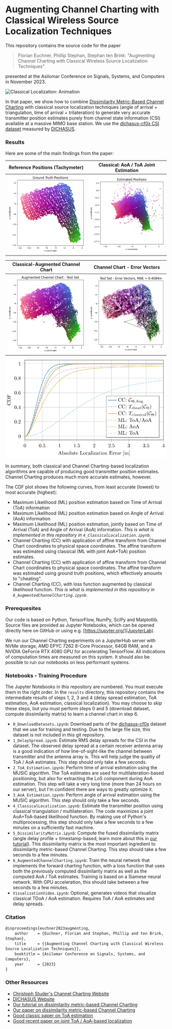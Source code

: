 # Augmenting Channel Charting with Classical Wireless Source Localization Techniques

This repository contains the source code for the paper

> Florian Euchner, Phillip Stephan, Stephan ten Brink: "Augmenting Channel Charting with Classical Wireless Source Localization Techniques"

presented at the Asilomar Conference on Signals, Systems, and Computers in November 2023.

<img src="img/toa_aoa_ml_animation.gif" alt="Classical Localization: Animation" width=400>


In that paper, we show how to combine [Dissimilarity Metric-Based Channel Charting](https://dichasus.inue.uni-stuttgart.de/tutorials/tutorial/dissimilarity-metric-channelcharting/) with classical source localization techniques (angle of arrival + triangulation, time of arrival + trilateration) to generate very accurate transmitter position estimates purely from channel state information (CSI) available at a massive MIMO base station.
We use the [dichasus-cf0x CSI dataset](https://dichasus.inue.uni-stuttgart.de/datasets/data/dichasus-cf0x/) measured by [DICHASUS](https://dichasus.inue.uni-stuttgart.de/).

### Results
Here are some of the main findings from the paper:

Reference Positions (Tachymeter) | Classical: AoA / ToA Joint Estimation
:-:|:-:
<img src="img/groundtruth.png" alt="Ground Truth Positions" width="300"/> | <img src="img/classical_result.png" alt="Channel Chart, generated from test set" width="300"/>


Classical-Augmented Channel Chart | Channel Chart - Error Vectors
:-:|:-:
<img src="img/channel_chart_testset.png" alt="Channel Chart, generated from test set" width="300"/> | <img src="img/errorvectors_testset.png" alt="Channel Chart, generated from test set" width="300"/>

![Cumulative Distribution Function for different localization techniques](img/cdf.svg)


In summary, both classical and Channel Charting-based localization algorithms are capable of producing good transmitter position estimates.
Channel Charting produces much more accurate estimates, however.

The CDF plot shows the following curves, from least accurate (lowest) to most accurate (highest):
* Maximum Likelihood (ML) position estimation based on Time of Arrival (ToA) information
* Maximum Likelihood (ML) position estimation based on Angle of Arrival (AoA) information
* Maximum Likelihood (ML) position estimation, jointly based on Time of Arrival (ToA) and Angle of Arrival (AoA) information. *This is what is implemented in this repository in `4_ClassicalLocalization.ipynb`.*
* Channel Charting (CC) with application of affine transform from Channel Chart coordinates to physical space coordinates. The affine transform was estimated using classical (ML with joint AoA+ToA) position estimates.
* Channel Charting (CC) with application of affine transform from Channel Chart coordinates to physical space coordinates. The affine transform was estimated using ground truth positions, which effectively amounts to "cheating".
* Channel Charting (CC), with loss function augmented by classical likelihood function. *This is what is implemented in this repository in `6_AugmentedChannelCharting.ipynb`.*

### Prerequesites
Our code is based on Python, TensorFlow, NumPy, SciPy and Matplotlib.
Source files are provided as Jupyter Notebooks, which can be opened directly here on GitHub or using e.g. [https://jupyter.org/](JupyterLab).

We run our Channel Charting experiments on a JupyterHub server with NVMe storage, AMD EPYC 7262 8-Core Processor, 64GB RAM, and a NVIDIA GeForce RTX 4080 GPU for accelerating TensorFlow.
All indications of computation times are measured on this system.
It should also be possible to run our notebooks on less performant systems.

### Notebooks - Training Procedure
The Jupyter Notebooks in this repository are numbered.
You must execute them in the right order.
In the `results` directory, this repository contains the intermediate results of steps 1, 2, 3 and 4 (delay spread estimation, ToA estimation, AoA estimation, classical localization). You may choose to skip these steps, but you must perform steps 0 and 5 (download dataset, compute dissimilarity matrix) to learn a channel chart in step 6.

* `0_DownloadDatasets.ipynb`: Download parts of the [dichasus-cf0x](https://dichasus.inue.uni-stuttgart.de/datasets/data/dichasus-cf0x/) dataset that we use for training and testing. Due to the large file size, this dataset is not included in this git repository.
* `1_DelaySpread.ipynb`: Estimate RMS delay spreads for the CSI in the dataset. The observed delay spread at a certain receiver antenna array is a good indication of how line-of-sight-like the channel between transmitter and the antenna array is. This will help judge the quality of ToA / AoA estimates. This step should only take a few seconds.
* `2_ToA_Estimation.ipynb`: Perform time of arrival estimation using the MUSIC algorithm. The ToA estimates are used for multilateration-based positioning, but also for extracting the LoS component during AoA estimation. This step will take a very long time (more than 24 hours on our server), but I'm confident there are ways to greatly optimize it.
* `3_AoA_Estimation.ipynb`: Perform angle of arrival estimation using the MUSIC algorithm. This step should only take a few seconds.
* `4_ClassicalLocalization.ipynb`: Estimate the transmitter position using classical triangulation / multilateration. The code maximizes a joint AoA+ToA-based likelihood function. By making use of Python's multiprocessing, this step should only take a few seconds to a few minutes on a sufficiently fast machine.
* `5_DissimilarityMatrix.ipynb`: Compute the fused dissimilarity matrix (angle delay profile + timestamp-based, learn more about this in [our tutorial](https://dichasus.inue.uni-stuttgart.de/tutorials/tutorial/dissimilarity-metric-channelcharting/)). This dissimilarity matrix is the most important ingredient to dissimilarity metric-based Channel Charting. This step should take a few seconds to a few minutes.
* `6_AugmentedChannelCharting.ipynb`: Train the neural network that implements the forward charting function, with a loss function that uses both the previously computed dissimilarity matrix as well as the computed AoA / ToA estimates. Training is based on a Siamese neural network. With GPU acceleration, this should take between a few seconds to a few minutes.
* `VisualizationVideo.ipynb`: Optional, generates videos that visualize classical TDoA / AoA estimation. Requires ToA / AoA estimates and delay spreads.

### Citation
```
@inproceedings{euchner2023augmenting,
	author    = {Euchner, Florian and Stephan, Phillip and ten Brink, Stephan},
	title     = {{Augmenting Channel Charting with Classical Wireless Source Localization Techniques}},
	booktitle = {Asilomar Conference on Signals, Systems, and Computers},
	year      = {2023}
}
```

### Other Resources
* [Christoph Studer's Channel Charting Website](https://channelcharting.github.io/)
* [DICHASUS Website](https://dichasus.inue.uni-stuttgart.de/)
* [Our tutorial on dissimilarity metric-based Channel Charting](https://dichasus.inue.uni-stuttgart.de/tutorials/tutorial/dissimilarity-metric-channelcharting/)
* [Our paper on dissimilarity metric-based Channel Charting](https://arxiv.org/abs/2308.09539)
* [Good classic paper on ToA estimation](https://ieeexplore.ieee.org/stamp/stamp.jsp?arnumber=1259415)
* [Good recent paper on joint ToA / AoA-based localization](https://arxiv.org/pdf/2207.08512.pdf)